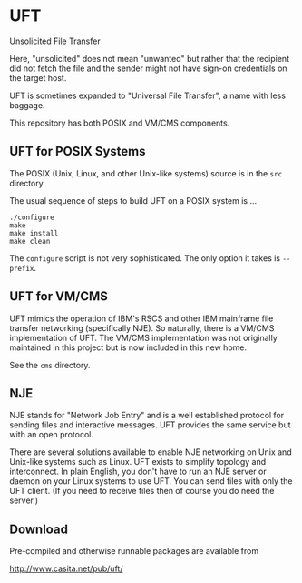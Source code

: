 # UFT

Unsolicited File Transfer

Here, "unsolicited" does not mean "unwanted"
but rather that the recipient did not fetch the file
and the sender might not have sign-on credentials on the target host.

UFT is sometimes expanded to "Universal File Transfer",
a name with less baggage.

This repository has both POSIX and VM/CMS components.

## UFT for POSIX Systems

The POSIX (Unix, Linux, and other Unix-like systems)
source is in the `src` directory.

The usual sequence of steps to build UFT on a POSIX system is ...

    ./configure
    make
    make install
    make clean

The `configure` script is not very sophisticated.
The only option it takes is `--prefix`.

## UFT for VM/CMS

UFT mimics the operation of IBM's RSCS and other IBM mainframe
file transfer networking (specifically NJE). So naturally, there is a
VM/CMS implementation of UFT. The VM/CMS implementation was not
originally maintained in this project but is now included in this new home.

See the `cms` directory.

## NJE

NJE stands for "Network Job Entry" and is a
well established protocol for sending files and interactive messages.
UFT provides the same service but with an open protocol.

There are several solutions available to enable NJE networking
on Unix and Unix-like systems such as Linux. UFT exists to simplify
topology and interconnect. In plain English, you don't have to run
an NJE server or daemon on your Linux systems to use UFT. You can
send files with only the UFT client. (If you need to receive files
then of course you do need the server.)

## Download

Pre-compiled and otherwise runnable packages are available from

http://www.casita.net/pub/uft/


